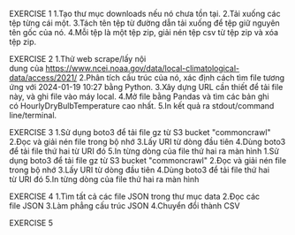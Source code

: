EXERCISE 1
1.Tạo thư mục downloads nếu nó chưa tồn tại.
2.Tải xuống các tệp từng cái một.
3.Tách tên tệp từ đường dẫn tải xuống để tệp giữ nguyên tên gốc của nó.
4.Mỗi tệp là một tệp zip, giải nén tệp csv từ tệp zip và xóa tệp zip.

EXERCISE 2
1.Thử web scrape/lấy nội dung của https://www.ncei.noaa.gov/data/local-climatological-data/access/2021/
2.Phân tích cấu trúc của nó, xác định cách tìm file tương ứng với 2024-01-19 10:27 bằng Python.
3.Xây dựng URL cần thiết để tải file này, và ghi file vào máy local.
4.Mở file bằng Pandas và tìm các bản ghi có HourlyDryBulbTemperature cao nhất.
5.In kết quả ra stdout/command line/terminal.

EXERCISE 3
1.Sử dụng boto3 để tải file gz từ S3 bucket "commoncrawl"
2.Đọc và giải nén file trong bộ nhớ
3.Lấy URI từ dòng đầu tiên
4.Dùng boto3 để tải file thứ hai từ URI đó
5.In từng dòng của file thứ hai ra màn hình
1.Sử dụng boto3 để tải file gz từ S3 bucket "commoncrawl"
2.Đọc và giải nén file trong bộ nhớ
3.Lấy URI từ dòng đầu tiên
4.Dùng boto3 để tải file thứ hai từ URI đó
5.In từng dòng của file thứ hai ra màn hình


EXERCISE 4
1.Tìm tất cả các file JSON trong thư mục data
2.Đọc các file JSON
3.Làm phẳng cấu trúc JSON
4.Chuyển đổi thành CSV


EXERCISE 5



